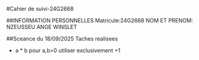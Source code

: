 #Cahier de suivi-24G2668

##INFORMATION PERSONNELLES
Matricule:24G2668
NOM ET PRENOM: NZEUSSEU ANGE WINSLET

##Sceance du 18/09/2025
Taches realisees
- a * b pour a,b>0 utiliser exclusivement +1
